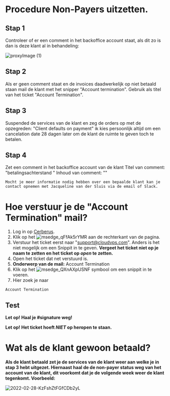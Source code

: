 <h1> Procedure Non-Payers uitzetten. </h1>

<h2> Stap 1 </h2>
Controleer of er een comment in het backoffice account staat, als dit zo is dan is deze klant al in behandeling:


![proxyImage (1)](https://user-images.githubusercontent.com/101794760/159261592-b3efab49-d4d2-4591-b242-2cd8f3739eee.png)



<h2> Stap 2 </h2>
Als er geen comment staat en de invoices daadwerkelijk op niet betaald staan mail de klant met het snipper "Account termination".
Gebruik als titel van het ticket "Account Termination".

<h2> Stap 3 </h2>
Suspended de services van de klant en zeg de orders op met de opzegreden: "Client defaults on payment" ik kies persoonlijk altijd om een cancelation date 28 dagen later om de klant de ruimte te geven toch te betalen.

<h2> Stap 4 </h2>
Zet een comment in het backoffice account van de klant
Titel van comment: "betalingsachterstand "
Inhoud van comment: "<ticketnummer/cerberus linkje>"

```
Mocht je meer informatie nodig hebben over een bepaalde klant kan je contact opnemen met Jacqueline van der Sluis via de email of Slack.
```

<h1> Hoe verstuur je de "Account Termination" mail? </h1>

1. Log in op [Cerberus](https://cerberus.office.xl-is.net).
2. Klik op het ![msedge_qFfAk5rYMR](https://user-images.githubusercontent.com/101794760/159262504-9fb906bb-4eb6-4c6f-b348-ac010daf65ea.jpg) aan de rechterkant van de pagina.
3. Verstuur het ticket eerst naar "support@cloudvps.com". Anders is het niet mogelijk om een Snippit in te geven. **Vergeet het ticket niet op je naam te zetten en het ticket op _open_ te zetten.**
4. Open het ticket dat net verstuurd is.
5. **Onderwerp van de mail:** Account Termination
6. Klik op het   ![msedge_QXnAXpUSNF](https://user-images.githubusercontent.com/101794760/159262996-59cc41bd-b020-4620-abe5-112a4d43ee14.jpg) symbool om een snippit in te voeren.
7. Hier zoek je naar  
```
Account Termination
```

## Test

**Let op! Haal je #signature weg!**

**Let op! Het ticket hoeft _NIET_ op heropen te staan.**


 


<h1> Wat als de klant gewoon betaald? </h1>

**Als de klant betaald zet je de services van de klant weer aan welke je in stap 3 hebt uitgezet.
Hiernaast haal de de non-payer status weg van het account van de klant, dit voorkomt dat je de volgende week weer de klant tegenkomt.
Voorbeeld:**

![2022-02-28-KzFshZtFGfCDb2yL](https://user-images.githubusercontent.com/101794760/159261675-dac8d353-f17e-4432-9b2a-0d1f095763a1.gif)
